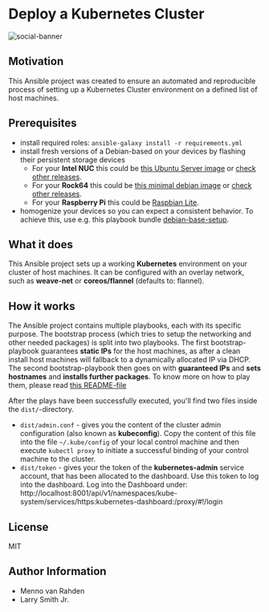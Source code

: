 [debian-base]: https://github.com/mvrahden/ansible-project-debian-base-setup

# Deploy a Kubernetes Cluster

![social-banner](https://github.com/mvrahden/openclusters/raw/22133c21f7b10a46d4555dd21455f9932b34d00e/images/social-preview-color.png)

## Motivation

This Ansible project was created to ensure an automated and reproducible process of setting up a Kubernetes Cluster environment on a defined list of host machines.

## Prerequisites

- install required roles: `ansible-galaxy install -r requirements.yml`
- install fresh versions of a Debian-based on your devices by flashing their persistent storage devices
  - For your **Intel NUC** this could be [this Ubuntu Server image](http://cdimage.ubuntu.com/ubuntu/releases/19.04/release/ubuntu-19.04-server-amd64.iso) or [check other releases](https://ubuntu.com/download/server).
  - For your **Rock64** this could be [this minimal debian image](https://github.com/ayufan-rock64/linux-build/releases/download/0.8.3/stretch-minimal-rock64-0.8.3-1141-arm64.img.xz) or [check other releases](https://github.com/ayufan-rock64/linux-build/releases/).
  - For your **Raspberry Pi** this could be [Raspbian Lite](https://downloads.raspberrypi.org/raspbian_lite_latest).
- homogenize your devices so you can expect a consistent behavior. To achieve this, use e.g. this playbook bundle [debian-base-setup][debian-base].

## What it does

This Ansible project sets up a working **Kubernetes** environment on your cluster of host machines.
It can be configured with an overlay network, such as **weave-net** or **coreos/flannel** (defaults to: flannel).

## How it works

The Ansible project contains multiple playbooks, each with its specific purpose.
The bootstrap process (which tries to setup the networking and other needed packages) is split into two playbooks.
The first bootstrap-playbook guarantees **static IPs** for the host machines, as after a clean install host machines will fallback to a dynamically allocated IP via DHCP.
The second bootstrap-playbook then goes on with **guaranteed IPs** and **sets hostnames** and **installs further packages**.
To know more on how to play them, please read [this README-file](./playbooks/README.md)

After the plays have been successfully executed, you'll find two files inside the `dist/`-directory.

- `dist/admin.conf` - gives you the content of the cluster admin configuration (also known as **kubeconfig**).
  Copy the content of this file into the file `~/.kube/config` of your local control machine and then execute `kubectl proxy` to initiate a successful binding of your control machine to the cluster.
- `dist/token` - gives your the token of the **kubernetes-admin** service account, that has been allocated to the dashboard.
  Use this token to log into the dashboard.
  Log into the Dashboard under:
  http://localhost:8001/api/v1/namespaces/kube-system/services/https:kubernetes-dashboard:/proxy/#!/login

## License

MIT

## Author Information

- Menno van Rahden
- Larry Smith Jr.
